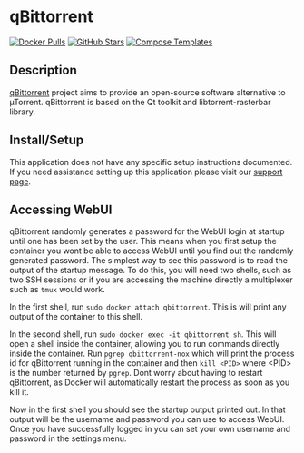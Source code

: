 # qBittorrent

[![Docker Pulls](https://img.shields.io/docker/pulls/linuxserver/qbittorrent?style=flat-square&color=607D8B&label=docker%20pulls&logo=docker)](https://hub.docker.com/r/linuxserver/qbittorrent)
[![GitHub Stars](https://img.shields.io/github/stars/linuxserver/docker-qbittorrent?style=flat-square&color=607D8B&label=github%20stars&logo=github)](https://github.com/linuxserver/docker-qbittorrent)
[![Compose Templates](https://img.shields.io/static/v1?style=flat-square&color=607D8B&label=compose&message=templates)](https://github.com/GhostWriters/DockSTARTer/tree/master/compose/.apps/qbittorrent)

## Description

[qBittorrent](https://www.qbittorrent.org/) project aims to provide an
open-source software alternative to µTorrent. qBittorrent is based on the Qt
toolkit and libtorrent-rasterbar library.

## Install/Setup

This application does not have any specific setup instructions documented. If
you need assistance setting up this application please visit our
[support page](https://dockstarter.com/basics/support/).

## Accessing WebUI

qBittorrent randomly generates a password for the WebUI login at startup until
one has been set by the user. This means when you first setup the container you
wont be able to access WebUI until you find out the randomly generated password.
The simplest way to see this password is to read the output of the startup 
message. To do this, you will need two shells, such as two SSH sessions or if you
are accessing the machine directly a multiplexer such as ``tmux`` would work.

In the first shell, run ``sudo docker attach qbittorrent``. This is will print
any output of the container to this shell.

In the second shell, run ``sudo docker exec -it qbittorrent sh``. This will open
a shell inside the container, allowing you to run commands directly inside the
container. Run ``pgrep qbittorrent-nox`` which will print the process id for
qBittorrent running in the container and then ``kill <PID>`` where \<PID> is the
number returned by ``pgrep``. Dont worry about having to restart qBittorrent,
as Docker will automatically restart the process as soon as you kill it. 

Now in the first shell you should see the startup output printed out. In that
output will be the username and password you can use to access WebUI. Once you
have successfully logged in you can set your own username and password in the
settings menu.

